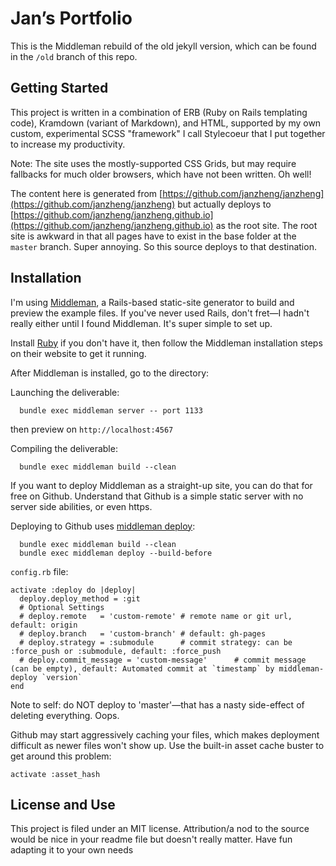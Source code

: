 
# Jan’s Portfolio

This is the Middleman rebuild of the old jekyll version, which can be found in the `/old` branch of this repo.

## Getting Started 

This project is written in a combination of ERB (Ruby on Rails templating code), Kramdown (variant of Markdown), and HTML, supported by my own custom, experimental SCSS "framework" I call Stylecoeur that I put together to increase my productivity. 

Note: The site uses the mostly-supported CSS Grids, but may require fallbacks for much older browsers, which have not been written. Oh well!

The content here is generated from [https://github.com/janzheng/janzheng](https://github.com/janzheng/janzheng) but actually deploys to [https://github.com/janzheng/janzheng.github.io](https://github.com/janzheng/janzheng.github.io) as the root site. The root site is awkward in that all pages have to exist in the base folder at the `master` branch. Super annoying. So this source deploys to that destination.



## Installation

I'm using [Middleman](https://middlemanapp.com), a Rails-based static-site generator to build and preview the example files. If you've never used Rails, don't fret—I hadn't really either until I found Middleman. It's super simple to set up.

Install [Ruby](https://www.ruby-lang.org/en/downloads/) if you don't have it, then follow the Middleman installation steps on their website to get it running.

After Middleman is installed, go to the directory:

Launching the deliverable:

~~~
  bundle exec middleman server -- port 1133
~~~

then preview on `http://localhost:4567`


Compiling the deliverable:

~~~
  bundle exec middleman build --clean
~~~

If you want to deploy Middleman as a straight-up site, you can do that for free on Github. Understand that Github is a simple static server with no server side abilities, or even https.

Deploying to Github uses [middleman deploy](https://github.com/middleman-contrib/middleman-deploy):

~~~
  bundle exec middleman build --clean
  bundle exec middleman deploy --build-before
~~~

`config.rb` file:
~~~
activate :deploy do |deploy|
  deploy.deploy_method = :git
  # Optional Settings
  # deploy.remote   = 'custom-remote' # remote name or git url, default: origin
  # deploy.branch   = 'custom-branch' # default: gh-pages
  # deploy.strategy = :submodule      # commit strategy: can be :force_push or :submodule, default: :force_push
  # deploy.commit_message = 'custom-message'      # commit message (can be empty), default: Automated commit at `timestamp` by middleman-deploy `version`
end
~~~

Note to self: do NOT deploy to 'master'—that has a nasty side-effect of deleting everything. Oops.

Github may start aggressively caching your files, which makes deployment difficult as newer files won't show up. Use the built-in asset cache buster to get around this problem:

~~~
activate :asset_hash
~~~




## License and Use

This project is filed under an MIT license. Attribution/a nod to the source would be nice in your readme file but doesn't really matter. Have fun adapting it to your own needs





